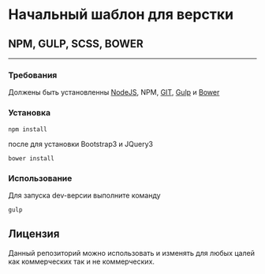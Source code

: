 # Начальный шаблон для верстки
## NPM, GULP, SCSS, BOWER
---
### Требования
Должены быть установленны [NodeJS](https://nodejs.org), NPM, [GIT](https://git-scm.com/), [Gulp](http://gulpjs.com/) и [Bower](https://bower.io/)
### Установка
```
npm install
```
после для установки Bootstrap3 и JQuery3
```
bower install
```
### Использование
Для запуска dev-версии выполните команду
```
gulp
```
## Лицензия
Данный репозиторий можно использовать и изменять для любых цалей как коммерческих так и не коммерческих.
